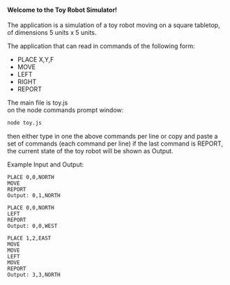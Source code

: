 
#### Welcome to the Toy Robot Simulator! ####

The application is a simulation of a toy robot moving on a square tabletop, of dimensions 5 units x 5 units.

The application that can read in commands of the following form:

- PLACE X,Y,F
- MOVE
- LEFT
- RIGHT
- REPORT

The main file is toy.js   
on the node commands prompt window:
```sh
node toy.js
```

then either type in one the above commands per line or copy and paste a set of commands (each command per line) 
if the last command is REPORT, the current state of the toy robot will be shown as Output.


Example Input and Output:


    PLACE 0,0,NORTH
    MOVE
    REPORT
    Output: 0,1,NORTH
    
    PLACE 0,0,NORTH
    LEFT
    REPORT
    Output: 0,0,WEST
   
    PLACE 1,2,EAST
    MOVE
    MOVE
    LEFT
    MOVE
    REPORT
    Output: 3,3,NORTH
    
